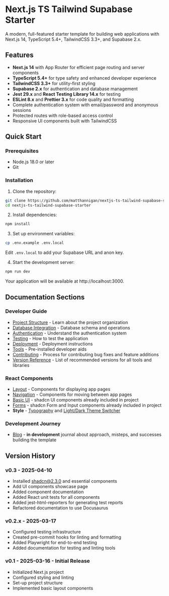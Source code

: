# Next.js TS Tailwind Supabase Starter

A modern, full-featured starter template for building web applications with Next.js 14, TypeScript 5.4+, TailwindCSS 3.3+, and Supabase 2.x.

## Features

- **Next.js 14** with App Router for efficient page routing and server components
- **TypeScript 5.4+** for type safety and enhanced developer experience
- **TailwindCSS 3.3+** for utility-first styling
- **Supabase 2.x** for authentication and database management
- **Jest 29.x** and **React Testing Library 14.x** for testing
- **ESLint 8.x** and **Prettier 3.x** for code quality and formatting
- Complete authentication system with email/password and anonymous sessions
- Protected routes with role-based access control
- Responsive UI components built with TailwindCSS

## Quick Start

### Prerequisites

- Node.js 18.0 or later
- Git

### Installation

1. Clone the repository:

```bash
git clone https://github.com/matthannigan/nextjs-ts-tailwind-supabase-starter.git
cd nextjs-ts-tailwind-supabase-starter
```

2. Install dependencies:

```bash
npm install
```

3. Set up environment variables:

```bash
cp .env.example .env.local
```

Edit `.env.local` to add your Supabase URL and anon key.

4. Start the development server:

```bash
npm run dev
```

Your application will be available at http://localhost:3000.

## Documentation Sections

### Developer Guide

- [Project Structure](https://matthannigan.github.io/nextjs-ts-tailwind-supabase-starter/developer-guide/structure) - Learn about the project organization
- [Database Integration](https://matthannigan.github.io/nextjs-ts-tailwind-supabase-starter/developer-guide/database-features/integration) - Database schema and operations
- [Authentication](https://matthannigan.github.io/nextjs-ts-tailwind-supabase-starter/developer-guide/database-features/authentication) - Understand the authentication system
- [Testing](https://matthannigan.github.io/nextjs-ts-tailwind-supabase-starter/developer-guide/testing) - How to test the application
- [Deployment](https://matthannigan.github.io/nextjs-ts-tailwind-supabase-starter/developer-guide/deployment) - Deployment instructions
- [Tools](https://matthannigan.github.io/nextjs-ts-tailwind-supabase-starter/developer-guide/tools/) -  Pre-installed developer aids
- [Contributing](https://matthannigan.github.io/nextjs-ts-tailwind-supabase-starter/developer-guide/contributing) - Process for contributing bug fixes and feature additions
- [Version Reference](https://matthannigan.github.io/nextjs-ts-tailwind-supabase-starter/developer-guide/version-reference) - List of recommended versions for all tools and libraries

### React Components

- [Layout](https://matthannigan.github.io/nextjs-ts-tailwind-supabase-starter/components/layout) - Components for displaying app pages
- [Navigation](https://matthannigan.github.io/nextjs-ts-tailwind-supabase-starter/components/navigation) - Components for moving between app pages
- [Basic UI](https://matthannigan.github.io/nextjs-ts-tailwind-supabase-starter/components/ui) - shadcn UI components already included in project
- [Forms](https://matthannigan.github.io/nextjs-ts-tailwind-supabase-starter/components/forms) - shadcn Form and Input components already included in project 
- **Style** - [Typography](https://matthannigan.github.io/nextjs-ts-tailwind-supabase-starter/components/style/typography) and [Light/Dark Theme Switcher](https://matthannigan.github.io/nextjs-ts-tailwind-supabase-starter/components/style/theme-switch)

### Development Journey

- [Blog](https://matthannigan.github.io/nextjs-ts-tailwind-supabase-starter/blog) - **in development** journal about approach, misteps, and successes building the template

## Version History

### v0.3 - 2025-04-10
- Installed shadcn@2.3.0 and essential components
- Add UI components showcase page
- Added component documentation
- Added React unit tests for all components
- Added jest-html-reporters for generating test reports
- Refactored documentation to use Docusaurus

### v0.2.x - 2025-03-17

- Configured testing infrastructure
- Created pre-commit hooks for linting and formatting
- Added Playwright for end-to-end testing
- Added documentation for testing and linting tools

### v0.1 - 2025-03-16 - Initial Release

- Initialized Next.js project
- Configured styling and linting
- Set-up project structure
- Implemented basic layout components
